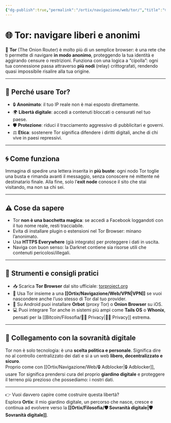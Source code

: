 ```yaml
---
{"dg-publish":true,"permalink":"/ortix/navigazione/web/tor/","title":"🌐 Tor navigare liberi e anonimi","tags":["privacy","tor","sovranità-digitale","darknet","sicurezza"]}
---
```



# 🌐 Tor: navigare liberi e anonimi  

🧅 **Tor** (The Onion Router) è molto più di un semplice browser: è una rete che ti permette di navigare **in modo anonimo**, proteggendo la tua identità e aggirando censure o restrizioni. Funziona con una logica a “cipolla”: ogni tua connessione passa attraverso **più nodi** (relay) crittografati, rendendo quasi impossibile risalire alla tua origine.  

---

## 🚀 Perché usare Tor?
- 🔒 **Anonimato**: il tuo IP reale non è mai esposto direttamente.  
- 🌍 **Libertà digitale**: accedi a contenuti bloccati o censurati nel tuo paese.  
- 🛡️ **Protezione**: riduci il tracciamento aggressivo di pubblicitari e governi.  
- ⚖️ **Etica**: sostenere Tor significa difendere i diritti digitali, anche di chi vive in paesi repressivi.  

---

## 🌀 Come funziona
Immagina di spedire una lettera inserita in **più buste**: ogni nodo Tor toglie una busta e rimanda avanti il messaggio, senza conoscere né mittente né destinatario finale. Alla fine, solo l’**exit node** conosce il sito che stai visitando, ma non sa chi sei.  

---

## ⚠️ Cose da sapere
- Tor **non è una bacchetta magica**: se accedi a Facebook loggandoti con il tuo nome reale, resti tracciabile.  
- Evita di installare plugin o estensioni nel Tor Browser: minano l’anonimato.  
- Usa **HTTPS Everywhere** (già integrato) per proteggere i dati in uscita.  
- Naviga con buon senso: la Darknet contiene sia risorse utili che contenuti pericolosi/illegali.  

---

## 🔧 Strumenti e consigli pratici
- 📥 Scarica **Tor Browser** dal sito ufficiale: [torproject.org](https://www.torproject.org/)  
- 🔗 Usa Tor insieme a una **[[Ortix/Navigazione/Web/VPN\|VPN]]** se vuoi nascondere anche l’uso stesso di Tor dal tuo provider.  
- 🐧 Su Android puoi installare **Orbot** (proxy Tor) o **Onion Browser** su iOS.  
- 💻 Puoi integrare Tor anche in sistemi più ampi come **Tails OS** o **Whonix**, pensati per la [[Bitcoin/Filosofia/🕵️‍♂️ Privacy\|🕵️‍♂️ Privacy]] estrema.  

---

## 🌱 Collegamento con la sovranità digitale
Tor non è solo tecnologia: è una **scelta politica e personale**. Significa dire no al controllo centralizzato dei dati e sì a un web **libero, decentralizzato e sicuro**.  
Proprio come con [[Ortix/Navigazione/Web/🔒 Adblocker\|🔒 Adblocker]], usare Tor significa prendersi cura del proprio **giardino digitale** e proteggere il terreno più prezioso che possediamo: i nostri dati.  

---

👉 Vuoi davvero capire come costruire questa libertà?  
Esplora **Ortix**: il mio giardino digitale, un percorso che nasce, cresce e continua ad evolvere verso la **[[Ortix/Filosofia/🛡️ Sovranità digitale\|🛡️ Sovranità digitale]]**.